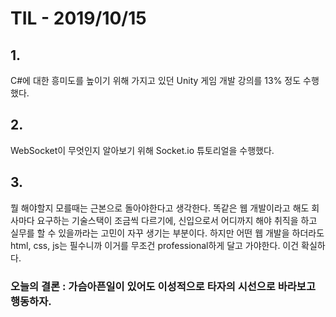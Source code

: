 # TIL - 2019/10/15

## 1.

C#에 대한 흥미도를 높이기 위해 가지고 있던 Unity 게임 개발 강의를 13% 정도 수행했다.

## 2.

WebSocket이 무엇인지 알아보기 위해 Socket.io 튜토리얼을 수행했다.

## 3.

뭘 해야할지 모를때는 근본으로 돌아야한다고 생각한다. 똑같은 웹 개발이라고 해도 회사마다 요구하는 기술스택이 조금씩 다르기에,
신입으로서 어디까지 해야 취직을 하고 실무를 할 수 있을까라는 고민이 자꾸 생기는 부분이다. 하지만 어떤 웹 개발을 하더라도 html, css, js는 필수니까
이거를 무조건 professional하게 달고 가야한다. 이건 확실하다.

### 오늘의 결론 : 가슴아픈일이 있어도 이성적으로 타자의 시선으로 바라보고 행동하자.
